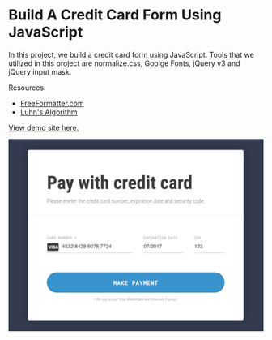 # Build A Credit Card Form Using JavaScript

In this project, we build a credit card form using JavaScript. Tools that we utilized in this project are normalize.css, Goolge Fonts, jQuery v3 and jQuery input mask.

Resources:
- [FreeFormatter.com](http://www.freeformatter.com/credit-card-number-generator-validator.html)
- [Luhn's Algorithm](http://gist.github.com/DiegoSalazar/4075533)

[View demo site here.](http://edwinchen.co/build_a_credit_card_form_with_js/)

![Preview](screenshot.png)
